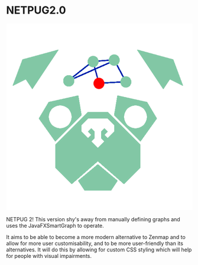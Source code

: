# NETPUG2.0

![alt text](https://github.com/IsaSca/NETPUG2.0/blob/master/src/main/resources/netpugnew.png?raw=true)


NETPUG 2! This version shy's away from manually defining graphs and uses the JavaFXSmartGraph to operate.

It aims to be able to become a more modern alternative to Zenmap and to allow for more user customisability, and to be more user-friendly than its alternatives. It will do this by allowing for custom CSS styling which will help for people with visual impairments.
